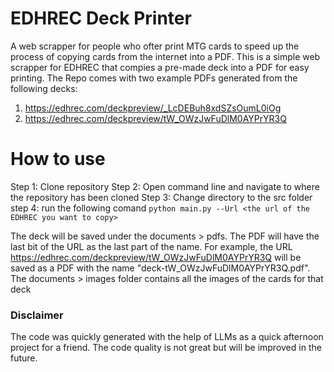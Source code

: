 # EDHREC Deck Printer
A web scrapper for people who ofter print MTG cards to speed up the process of copying cards from the internet into a PDF. This is a simple web scrapper for EDHREC that compies a pre-made deck into a PDF for easy printing.
The Repo comes with two example PDFs generated from the following decks:
1) https://edhrec.com/deckpreview/_LcDEBuh8xdSZsOumL0iOg
2) https://edhrec.com/deckpreview/tW_OWzJwFuDlM0AYPrYR3Q

# How to use
Step 1: Clone repository
Step 2: Open command line and navigate to where the repository has been cloned
Step 3: Change directory to the src folder
step 4: run the following comand `python main.py --Url <the url of the EDHREC you want to copy>`

The deck will be saved under the documents > pdfs. The PDF will have the last bit of the URL as the last part of the name. For example, the URL https://edhrec.com/deckpreview/tW_OWzJwFuDlM0AYPrYR3Q will be saved as a PDF with the name "deck-tW_OWzJwFuDlM0AYPrYR3Q.pdf".
The documents > images folder contains all the images of the cards for that deck

### Disclaimer
The code was quickly generated with the help of LLMs as a quick afternoon project for a friend. The code quality is not great but will be improved in the future.
